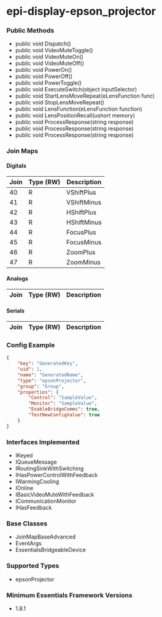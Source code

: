 # epi-display-epson_projector

<!-- START Public Methods -->
### Public Methods

- public void Dispatch()
- public void VideoMuteToggle()
- public void VideoMuteOn()
- public void VideoMuteOff()
- public void PowerOn()
- public void PowerOff()
- public void PowerToggle()
- public void ExecuteSwitch(object inputSelector)
- public void StartLensMoveRepeat(eLensFunction func)
- public void StopLensMoveRepeat()
- public void LensFunction(eLensFunction function)
- public void LensPositionRecall(ushort memory)
- public void ProcessResponse(string response)
- public void ProcessResponse(string response)
- public void ProcessResponse(string response)
<!-- END Public Methods -->
<!-- START Join Maps -->
### Join Maps

#### Digitals

| Join | Type (RW) | Description |
| --- | --- | --- |
| 40 | R | VShiftPlus |
| 41 | R | VShiftMinus |
| 42 | R | HShiftPlus |
| 43 | R | HShiftMinus |
| 44 | R | FocusPlus |
| 45 | R | FocusMinus |
| 46 | R | ZoomPlus |
| 47 | R | ZoomMinus |

#### Analogs

| Join | Type (RW) | Description |
| --- | --- | --- |

#### Serials

| Join | Type (RW) | Description |
| --- | --- | --- |
<!-- END Join Maps -->
<!-- START Config Example -->
### Config Example

```json
{
    "key": "GeneratedKey",
    "uid": 1,
    "name": "GeneratedName",
    "type": "epsonProjector",
    "group": "Group",
    "properties": {
        "Control": "SampleValue",
        "Monitor": "SampleValue",
        "EnableBridgeComms": true,
        "TestNewConfigValue": true
    }
}
```
<!-- END Config Example -->

<!-- START Interfaces Implemented -->
### Interfaces Implemented

- IKeyed
- IQueueMessage
- IRoutingSinkWithSwitching
- IHasPowerControlWithFeedback
- IWarmingCooling
- IOnline
- IBasicVideoMuteWithFeedback
- ICommunicationMonitor
- IHasFeedback
<!-- END Interfaces Implemented -->
<!-- START Base Classes -->
### Base Classes

- JoinMapBaseAdvanced
- EventArgs
- EssentialsBridgeableDevice
<!-- END Base Classes -->
<!-- START Supported Types -->
### Supported Types

- epsonProjector
<!-- END Supported Types -->
<!-- START Minimum Essentials Framework Versions -->
### Minimum Essentials Framework Versions

- 1.8.1
<!-- END Minimum Essentials Framework Versions -->
